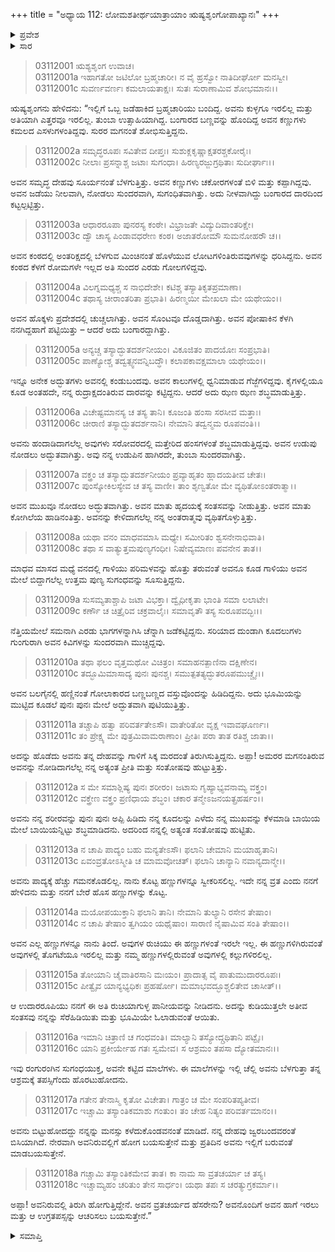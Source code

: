 +++
title = "ಅಧ್ಯಾಯ 112: ಲೋಮಶತೀರ್ಥಯಾತ್ರಾಯಾಂ ಋಷ್ಯಶೃಂಗೋಪಾಖ್ಯಾನಃ"
+++

<details><summary>ಪ್ರವೇಶ</summary>


।।   ಓಂ ಓಂ ನಮೋ ನಾರಾಯಣಾಯ।।   ಶ್ರೀ ವೇದವ್ಯಾಸಾಯ ನಮಃ ।।

ಶ್ರೀ ಕೃಷ್ಣದ್ವೈಪಾಯನ ವೇದವ್ಯಾಸ ವಿರಚಿತ  

**ಶ್ರೀ ಮಹಾಭಾರತ**

**ಆರಣ್ಯಕ ಪರ್ವ**

**ತೀರ್ಥಯಾತ್ರಾ ಪರ್ವ**

**ಅಧ್ಯಾಯ 112**

</details>


<details><summary>ಸಾರ</summary>

ಋಷ್ಯಶೃಂಗನು ತಂದೆಗೆ ಆ ದಿನ ತಾನು ಭೇಟಿಯಾದ ವ್ಯಕ್ತಿಯ ವರ್ಣನೆಯನ್ನು ಮಾಡಿ ಅವನೊಂದಿಗೆ ಹೋಗಲು ಬಯಸುತ್ತೇನೆಂದು ಹೇಳುವುದು (1-18).

</details>

> 03112001 ಋಶ್ಯಶೃಂಗ ಉವಾಚ।  
03112001a ಇಹಾಗತೋ ಜಟಿಲೋ ಬ್ರಹ್ಮಚಾರೀ।
	ನ ವೈ ಹ್ರಸ್ವೋ ನಾತಿದೀರ್ಘೋ ಮನಸ್ವೀ।  
> 03112001c ಸುವರ್ಣವರ್ಣಃ ಕಮಲಾಯತಾಕ್ಷಃ।
	ಸುತಃ ಸುರಾಣಾಮಿವ ಶೋಭಮಾನಃ।।   

ಋಷ್ಯಶೃಂಗನು ಹೇಳಿದನು: “ಇಲ್ಲಿಗೆ ಒಬ್ಬ ಜಡೆಹಾಕಿದ ಬ್ರಹ್ಮಚಾರಿಯು ಬಂದಿದ್ದ. ಅವನು ಕುಳ್ಳಗೂ ಇರಲಿಲ್ಲ ಮತ್ತು ಅತಿಯಾಗಿ ಎತ್ತರವೂ ಇರಲಿಲ್ಲ. ತುಂಬಾ ಉತ್ಸಾಹಿಯಾಗಿದ್ದ. ಬಂಗಾರದ ಬಣ್ಣವನ್ನು ಹೊಂದಿದ್ದ ಅವನ ಕಣ್ಣುಗಳು ಕಮಲದ ಎಸಳುಗಳಂತಿದ್ದವು. ಸುರರ ಮಗನಂತೆ ಶೋಭಿಸುತ್ತಿದ್ದನು.

> 03112002a ಸಮೃದ್ಧರೂಪಃ ಸವಿತೇವ ದೀಪ್ತಃ।
	ಸುಶುಕ್ಲಕೃಷ್ಣಾಕ್ಷತರಶ್ಚಕೋರೈಃ।  
> 03112002c ನೀಲಾಃ ಪ್ರಸನ್ನಾಶ್ಚ ಜಟಾಃ ಸುಗಂಧಾ।
	ಹಿರಣ್ಯರಜ್ಜುಗ್ರಥಿತಾಃ ಸುದೀರ್ಘಾಃ।।  

ಅವನ ಸಮೃದ್ಧ ದೇಹವು ಸೂರ್ಯನಂತೆ ಬೆಳಗುತ್ತಿತ್ತು. ಅವನ ಕಣ್ಣುಗಳು ಚಕೋರಗಳಂತೆ ಬಿಳಿ ಮತ್ತು ಕಪ್ಪಾಗಿದ್ದವು. ಅವನ ಜಡೆಯು ನೀಲವಾಗಿ, ನೋಡಲು ಸುಂದರವಾಗಿ, ಸುಗಂಧಿತವಾಗಿತ್ತು. ಅದು ನೀಳವಾಗಿದ್ದು ಬಂಗಾರದ ದಾರದಿಂದ ಕಟ್ಟಲ್ಪಟ್ಟಿತ್ತು.

> 03112003a ಆಧಾರರೂಪಾ ಪುನರಸ್ಯ ಕಂಠೇ।
	ವಿಭ್ರಾಜತೇ ವಿದ್ಯುದಿವಾಂತರಿಕ್ಷೇ।  
> 03112003c ದ್ವೌ ಚಾಸ್ಯ ಪಿಂಡಾವಧರೇಣ ಕಂಠ।
	ಅಜಾತರೋಮೌ ಸುಮನೋಹರೌ ಚ।।  

ಅವನ ಕಂಠದಲ್ಲಿ ಅಂತರಿಕ್ಷದಲ್ಲಿ ಬೆಳಗುವ ಮಿಂಚಿನಂತೆ ಹೊಳೆಯುವ ಲೋಟಗಳಿಂತಿರುವವುಗಳನ್ನು ಧರಿಸಿದ್ದನು. ಅವನ ಕಂಠದ ಕೆಳಗೆ ರೋಮಗಳೇ ಇಲ್ಲದ ಅತಿ ಸುಂದರ ಎರಡು ಗೋಲಗಳಿದ್ದವು.

> 03112004a ವಿಲಗ್ನಮಧ್ಯಶ್ಚ ಸ ನಾಭಿದೇಶೇ।
	ಕಟಿಶ್ಚ ತಸ್ಯಾತಿಕೃತಪ್ರಮಾಣಾ।   
> 03112004c ತಥಾಸ್ಯ ಚೀರಾಂತರಿತಾ ಪ್ರಭಾತಿ।
	ಹಿರಣ್ಮಯೀ ಮೇಖಲಾ ಮೇ ಯಥೇಯಂ।।  

ಅವನ ಹೊಕ್ಕಳು ಪ್ರದೇಶದಲ್ಲಿ ಚುಚ್ಚಲಾಗಿತ್ತು. ಅವನ ಸೊಂಟವೂ ದೊಡ್ಡದಾಗಿತ್ತು. ಅವನ ಪೋಷಾಕಿನ ಕೆಳಗಿ ನನಗಿದ್ದಹಾಗೆ ಪಟ್ಟಿಯಿತ್ತು – ಆದರೆ ಅದು ಬಂಗಾರದ್ದಾಗಿತ್ತು.

> 03112005a ಅನ್ಯಚ್ಚ ತಸ್ಯಾದ್ಭುತದರ್ಶನೀಯಂ।
	ವಿಕೂಜಿತಂ ಪಾದಯೋಃ ಸಂಪ್ರಭಾತಿ।  
> 03112005c ಪಾಣ್ಯೋಶ್ಚ ತದ್ವತ್ಸ್ವನವನ್ನಿಬದ್ಧೌ।
	ಕಲಾಪಕಾವಕ್ಷಮಾಲಾ ಯಥೇಯಂ।।  

ಇನ್ನೂ ಅನೇಕ ಅದ್ಭುತಗಳು ಅವನಲ್ಲಿ ಕಂಡುಬಂದವು. ಅವನ ಕಾಲುಗಳಲ್ಲಿ ಧ್ವನಿಮಾಡುವ ಗೆಜ್ಜೆಗಳಿದ್ದವು. ಕೈಗಳಲ್ಲಿಯೂ ಕೂಡ ಅಂತಹದೇ, ನನ್ನ ರುದ್ರಾಕ್ಷದಂತಿರುವ ದಾರವನ್ನು ಕಟ್ಟಿದ್ದನು. ಆದರೆ ಅದು ಝಣ ಝಣ ಶಬ್ಧಮಾಡುತ್ತಿತ್ತು.

> 03112006a ವಿಚೇಷ್ಟಮಾನಸ್ಯ ಚ ತಸ್ಯ ತಾನಿ।
	ಕೂಜಂತಿ ಹಂಸಾ ಸರಸೀವ ಮತ್ತಾಃ।  
> 03112006c ಚೀರಾಣಿ ತಸ್ಯಾದ್ಭುತದರ್ಶನಾನಿ।
	ನೇಮಾನಿ ತದ್ವನ್ಮಮ ರೂಪವಂತಿ।।  

ಅವನು ಹಂದಾಡಿದಾಗಲೆಲ್ಲ ಅವುಗಳು ಸರೋವರದಲ್ಲಿ ಮತ್ತೇರಿದ ಹಂಸಗಳಂತೆ ಶಬ್ಧಮಾಡುತ್ತಿದ್ದವು. ಅವನ ಉಡುಪು ನೋಡಲು ಅದ್ಭುತವಾಗಿತ್ತು. ಅವು ನನ್ನ ಉಡುಪಿನ ಹಾಗಿರದೇ, ತುಂಬಾ ಸುಂದರವಾಗಿತ್ತು.

> 03112007a ವಕ್ತ್ರಂ ಚ ತಸ್ಯಾದ್ಭುತದರ್ಶನೀಯಂ
	ಪ್ರವ್ಯಾಹೃತಂ ಹ್ಲಾದಯತೀವ ಚೇತಃ।  
> 03112007c ಪುಂಸ್ಕೋಕಿಲಸ್ಯೇವ ಚ ತಸ್ಯ ವಾಣೀ।
	ತಾಂ ಶೃಣ್ವತೋ ಮೇ ವ್ಯಥಿತೋಽಂತರಾತ್ಮಾ।।  

ಅವನ ಮುಖವೂ ನೋಡಲು ಅದ್ಭುತವಾಗಿತ್ತು. ಅವನ ಮಾತು ಹೃದಯಕ್ಕೆ ಸಂತಸವನ್ನು ನೀಡುತ್ತಿತ್ತು. ಅವನ ಮಾತು ಕೋಗಿಲೆಯ ಹಾಡಿನಂತಿತ್ತು. ಅವನನ್ನು ಕೇಳಿದಾಗಲೆಲ್ಲ ನನ್ನ ಅಂತರಾತ್ಮವು ವ್ಯಥಿತಗೊಳ್ಳುತ್ತಿತ್ತು.

> 03112008a ಯಥಾ ವನಂ ಮಾಧವಮಾಸಿ ಮಧ್ಯೇ।
	ಸಮೀರಿತಂ ಶ್ವಸನೇನಾಭಿವಾತಿ।   
> 03112008c ತಥಾ ಸ ವಾತ್ಯುತ್ತಮಪುಣ್ಯಗಂಧೀ।
	ನಿಷೇವ್ಯಮಾಣಃ ಪವನೇನ ತಾತ।।  

ಮಾಧವ ಮಾಸದ ಮಧ್ಯೆ ವನದಲ್ಲಿ ಗಾಳಿಯು ಪರಿಮಳವನ್ನು ಹೊತ್ತು ತರುವಂತೆ ಅವನೂ ಕೂಡ ಗಾಳಿಯು ಅವನ ಮೇಲೆ ಬಿದ್ದಾಗಲೆಲ್ಲ ಉತ್ತಮ ಪುಣ್ಯ ಸುಗಂಧವನ್ನು ಸೂಸುತ್ತಿದ್ದನು.

> 03112009a ಸುಸಮ್ಯತಾಶ್ಚಾಪಿ ಜಟಾ ವಿಭಕ್ತಾ।
	ದ್ವೈಧೀಕೃತಾ ಭಾಂತಿ ಸಮಾ ಲಲಾಟೇ।  
> 03112009c ಕರ್ಣೌ ಚ ಚಿತ್ರೈರಿವ ಚಕ್ರವಾಲೈಃ।
	ಸಮಾವೃತೌ ತಸ್ಯ ಸುರೂಪವದ್ಭಿಃ।।  

ನೆತ್ತಿಯಮೇಲೆ ಸಮನಾಗಿ ಎರಡು ಭಾಗಗಳನ್ನಾಗಿಸಿ ಚೆನ್ನಾಗಿ ಜಡೆಕಟ್ಟಿದ್ದನು. ಸರಿಯಾದ ದುಂಡಾಗಿ ಕೂದಲುಗಳು ಗುಂಗುರಾಗಿ ಅವನ ಕಿವಿಗಳನ್ನು ಸುಂದರವಾಗಿ ಮುಚ್ಚಿದ್ದವು.

> 03112010a ತಥಾ ಫಲಂ ವೃತ್ತಮಥೋ ವಿಚಿತ್ರಂ।
	ಸಮಾಹನತ್ಪಾಣಿನಾ ದಕ್ಷಿಣೇನ।  
> 03112010c ತದ್ಭೂಮಿಮಾಸಾದ್ಯ ಪುನಃ ಪುನಶ್ಚ।
	ಸಮುತ್ಪತತ್ಯದ್ಭುತರೂಪಮುಚ್ಚೈಃ।।  

ಅವನ ಬಲಗೈನಲ್ಲಿ ಹಣ್ಣಿನಂತೆ ಗೋಲಾಕಾರದ ಬಣ್ಣಬಣ್ಣದ ವಸ್ತುವೊಂದನ್ನು ಹಿಡಿದಿದ್ದನು. ಅದು ಭೂಮಿಯನ್ನು ಮುಟ್ಟಿದ ಕೂಡಲೆ ಪುನಃ ಪುನಃ ಮೇಲೆ ಅದ್ಭುತವಾಗಿ ಪುಟಿಯುತ್ತಿತ್ತು.

> 03112011a ತಚ್ಚಾಪಿ ಹತ್ವಾ ಪರಿವರ್ತತೇಽಸೌ।
	ವಾತೇರಿತೋ ವೃಕ್ಷ ಇವಾವಘೂರ್ಣಃ।  
> 03112011c ತಂ ಪ್ರೇಕ್ಷ್ಯ ಮೇ ಪುತ್ರಮಿವಾಮರಾಣಾಂ।
	ಪ್ರೀತಿಃ ಪರಾ ತಾತ ರತಿಶ್ಚ ಜಾತಾ।।  

ಅದನ್ನು ಹೊಡೆದು ಅವನು ತನ್ನ ದೇಹವನ್ನು ಗಾಳಿಗೆ ಸಿಕ್ಕ ಮರದಂತೆ ತಿರುಗಿಸುತ್ತಿದ್ದನು. ಅಪ್ಪಾ! ಅಮರರ ಮಗನಂತಿರುವ ಅವನನ್ನು ನೋಡಿದಾಗಲೆಲ್ಲ ನನ್ನ ಅತ್ಯಂತ ಪ್ರೀತಿ ಮತ್ತು ಸಂತೋಷವು ಹುಟ್ಟುತ್ತಿತ್ತು.

> 03112012a ಸ ಮೇ ಸಮಾಶ್ಲಿಷ್ಯ ಪುನಃ ಶರೀರಂ।
	ಜಟಾಸು ಗೃಹ್ಯಾಭ್ಯವನಾಮ್ಯ ವಕ್ತ್ರಂ।  
> 03112012c ವಕ್ತ್ರೇಣ ವಕ್ತ್ರಂ ಪ್ರಣಿಧಾಯ ಶಬ್ಧಂ।
	ಚಕಾರ ತನ್ಮೇಽಜನಯತ್ಪ್ರಹರ್ಷಂ।।   

ಅವನು ನನ್ನ ಶರೀರವನ್ನು ಪುನಃ ಪುನಃ ಅಪ್ಪಿ ಹಿಡಿದು ನನ್ನ ಕೂದಲನ್ನು ಎಳೆದು ನನ್ನ ಮುಖವನ್ನು ಕೆಳಮಾಡಿ ಬಾಯಿಯ ಮೇಲೆ ಬಾಯಿಯನ್ನಿಟ್ಟು ಶಬ್ಧಮಾಡಿದನು. ಅದರಿಂದ ನನ್ನಲ್ಲಿ ಅತ್ಯಂತ ಸಂತೋಷವು ಹುಟ್ಟಿತು.

> 03112013a ನ ಚಾಪಿ ಪಾದ್ಯಂ ಬಹು ಮನ್ಯತೇಽಸೌ।
	ಫಲಾನಿ ಚೇಮಾನಿ ಮಯಾಹೃತಾನಿ।  
> 03112013c ಏವಂವ್ರತೋಽಸ್ಮೀತಿ ಚ ಮಾಮವೋಚತ್।
	ಫಲಾನಿ ಚಾನ್ಯಾನಿ ನವಾನ್ಯದಾನ್ಮೇ।।  

ಅವನು ಪಾದ್ಯಕ್ಕೆ ಹೆಚ್ಚು ಗಮನಕೊಡಲಿಲ್ಲ. ನಾನು ಕೊಟ್ಟ ಹಣ್ಣುಗಳನ್ನೂ ಸ್ವೀಕರಿಸಲಿಲ್ಲ. ಇದೇ ನನ್ನ ವ್ರತ ಎಂದು ನನಗೆ ಹೇಳಿದನು ಮತ್ತು ನನಗೆ ಬೇರೆ ಹೊಸ ಹಣ್ಣುಗಳನ್ನು ಕೊಟ್ಟ.

> 03112014a ಮಯೋಪಯುಕ್ತಾನಿ ಫಲಾನಿ ತಾನಿ।
	ನೇಮಾನಿ ತುಲ್ಯಾನಿ ರಸೇನ ತೇಷಾಂ।  
> 03112014c ನ ಚಾಪಿ ತೇಷಾಂ ತ್ವಗಿಯಂ ಯಥೈಷಾಂ।
	ಸಾರಾಣಿ ನೈಷಾಮಿವ ಸಂತಿ ತೇಷಾಂ।।  

ಅವನ ಎಲ್ಲ ಹಣ್ಣುಗಳನ್ನೂ ನಾನು ತಿಂದೆ. ಅವುಗಳ ರುಚಿಯು ಈ ಹಣ್ಣುಗಳಂತೆ ಇರಲೇ ಇಲ್ಲ. ಈ ಹಣ್ಣುಗಳಿಗಿರುವಂತೆ ಅವುಗಳಲ್ಲಿ ತೊಗಟೆಯೂ ಇರಲಿಲ್ಲ ಮತ್ತು ನಮ್ಮ ಹಣ್ಣುಗಳಲ್ಲಿರುವಂತೆ ಅವುಗಳಲ್ಲಿ ಕಲ್ಲುಗಳಿರಲಿಲ್ಲ.

> 03112015a ತೋಯಾನಿ ಚೈವಾತಿರಸಾನಿ ಮಃಯಂ।
	ಪ್ರಾದಾತ್ಸ ವೈ ಪಾತುಮುದಾರರೂಪಃ।  
> 03112015c ಪೀತ್ವೈವ ಯಾನ್ಯಭ್ಯಧಿಕಃ ಪ್ರಹರ್ಷೋ।
	ಮಮಾಭವದ್ಭೂಶ್ಚಲಿತೇವ ಚಾಸೀತ್।।  

ಆ ಉದಾರರೂಪಿಯು ನನಗೆ ಈ ಅತಿ ರುಚಿಯಾಗುಳ್ಳ ಪಾನೀಯವನ್ನು ನೀಡಿದನು. ಅದನ್ನು ಕುಡಿಯುತ್ತಲೇ ಅತೀವ ಸಂತಸವು ನನ್ನನ್ನು ಸೆರೆಹಿಡಿಯಿತು ಮತ್ತು ಭೂಮಿಯೇ ಓಲಾಡುವಂತೆ ಆಯಿತು.

> 03112016a ಇಮಾನಿ ಚಿತ್ರಾಣಿ ಚ ಗಂಧವಂತಿ।
	ಮಾಲ್ಯಾನಿ ತಸ್ಯೋದ್ಗ್ರಥಿತಾನಿ ಪಟ್ಟೈಃ।  
> 03112016c ಯಾನಿ ಪ್ರಕೀರ್ಯೇಹ ಗತಃ ಸ್ವಮೇವ।
	ಸ ಆಶ್ರಮಂ ತಪಸಾ ದ್ಯೋತಮಾನಃ।।   

ಇವು ರಂಗುರಂಗಿನ ಸುಗಂಧಯುಕ್ತ, ಅವನೇ ಕಟ್ಟಿದ ಮಾಲೆಗಳು. ಈ ಮಾಲೆಗಳನ್ನು ಇಲ್ಲಿ ಚೆಲ್ಲಿ ಅವನು ಬೆಳಗುತ್ತಾ ತನ್ನ ಆಶ್ರಮಕ್ಕೆ ತಪಸ್ಸಿಗೆಂದು ಹೊರಟುಹೋದನು.

> 03112017a ಗತೇನ ತೇನಾಸ್ಮಿ ಕೃತೋ ವಿಚೇತಾ।
	ಗಾತ್ರಂ ಚ ಮೇ ಸಂಪರಿತಪ್ಯತೀವ।  
> 03112017c ಇಚ್ಚಾಮಿ ತಸ್ಯಾಂತಿಕಮಾಶು ಗಂತುಂ।
	ತಂ ಚೇಹ ನಿತ್ಯಂ ಪರಿವರ್ತಮಾನಂ।।  

ಅವನು ಬಿಟ್ಟುಹೋದದ್ದು ನನ್ನನ್ನು ಮನಸ್ಸು ಕಳೆದುಕೊಂಡವನಂತೆ ಮಾಡಿದೆ. ನನ್ನ ದೇಹವು ಜ್ವರಬಂದವರಂತೆ ಬಿಸಿಯಾಗಿದೆ. ನೇರವಾಗಿ ಅವನಿರುವಲ್ಲಿಗೆ ಹೋಗ ಬಯಸುತ್ತೇನೆ ಮತ್ತು ಪ್ರತಿದಿನ ಅವನು ಇಲ್ಲಿಗೆ ಬರುವಂತೆ ಮಾಡಬಯಸುತ್ತೇನೆ.

> 03112018a ಗಚ್ಚಾಮಿ ತಸ್ಯಾಂತಿಕಮೇವ ತಾತ।
	ಕಾ ನಾಮ ಸಾ ವ್ರತಚರ್ಯಾ ಚ ತಸ್ಯ।  
> 03112018c ಇಚ್ಚಾಮ್ಯಹಂ ಚರಿತುಂ ತೇನ ಸಾರ್ಧಂ।
	ಯಥಾ ತಪಃ ಸ ಚರತ್ಯುಗ್ರಕರ್ಮಾ।।  

ಅಪ್ಪಾ! ಅವನಿರುವಲ್ಲಿ ತಿರುಗಿ ಹೋಗುತ್ತಿದ್ದೇನೆ. ಅವನ ವ್ರತಚರ್ಯದ ಹೆಸರೇನು? ಅವನೊಂದಿಗೆ ಅವನ ಹಾಗೆ ಇರಲು ಮತ್ತು ಆ ಉಗ್ರತಪಸ್ಸನ್ನು ಆಚರಿಸಲು ಬಯಸುತ್ತೇನೆ.”

<details><summary>ಸಮಾಪ್ತಿ</summary>

ಇತಿ ಶ್ರೀ ಮಹಾಭಾರತೇ ಆರಣ್ಯಕಪರ್ವಣಿ ತೀರ್ಥಯಾತ್ರಾಪರ್ವಣಿ ಲೋಮಶತೀರ್ಥಯಾತ್ರಾಯಾಂ ಋಷ್ಯಶೃಂಗೋಪಾಖ್ಯಾನೇ ದ್ವಾದಶಾಧಿಕಶತತಮೋಽಧ್ಯಾಯಃ।  
ಇದು ಮಹಾಭಾರತದ ಆರಣ್ಯಕಪರ್ವದಲ್ಲಿ ತೀರ್ಥಯಾತ್ರಾಪರ್ವದಲ್ಲಿ ಲೋಮಶತೀರ್ಥಯಾತ್ರೆಯಲ್ಲಿ ಋಷ್ಯಶೃಂಗೋಪಾಖ್ಯಾನದಲ್ಲಿ ನೂರಾಹನ್ನೆರಡನೆಯ ಅಧ್ಯಾಯವು.


</details>
